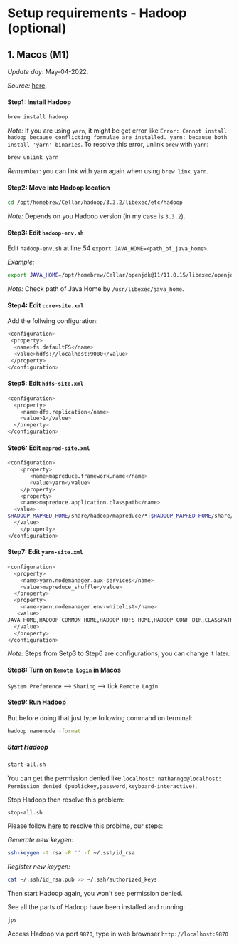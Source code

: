 # Setup requirements - Hadoop (optional)
## 1. Macos (M1)
*Update day*: May-04-2022.

*Source:* [here](https://codewitharjun.medium.com/install-hadoop-on-macos-efe7c860c3ed).
#### Step1: Install Hadoop
```bash
brew install hadoop
```
*Note:* If you are using `yarn`, it might be get error like `Error: Cannot install hadoop because conflicting formulae are installed. yarn: because both install 'yarn' binaries`. To resolve this error, unlink `brew` with `yarn`:
```bash
brew unlink yarn
```
*Remember*: you can link with yarn again when using `brew link yarn`.

#### Step2: Move into Hadoop location
```bash
cd /opt/homebrew/Cellar/hadoop/3.3.2/libexec/etc/hadoop
```
*Note:* Depends on you Hadoop version (in my case is `3.3.2`).

#### Step3: Edit `hadoop-env.sh`
Edit `hadoop-env.sh` at line 54 `export JAVA_HOME=<path_of_java_home>`.

*Example:*
```bash
export JAVA_HOME=/opt/homebrew/Cellar/openjdk@11/11.0.15/libexec/openjdk.jdk/Contents/Home
```
*Note:* Check path of Java Home by `/usr/libexec/java_home`.

#### Step4: Edit `core-site.xml`
Add the follwing configuration:
```bash
<configuration>
 <property>
  <name>fs.defaultFS</name>
  <value>hdfs://localhost:9000</value>
 </property>
</configuration>
```

#### Step5: Edit `hdfs-site.xml`
```bash
<configuration>
  <property>
    <name>dfs.replication</name>
    <value>1</value>
  </property>
</configuration>
```

#### Step6: Edit `mapred-site.xml`
```bash
<configuration>
    <property>
       <name>mapreduce.framework.name</name>
       <value>yarn</value>
    </property>
    <property>
    <name>mapreduce.application.classpath</name>   
  <value>
$HADOOP_MAPRED_HOME/share/hadoop/mapreduce/*:$HADOOP_MAPRED_HOME/share/hadoop/mapreduce/lib/*
  </value>
    </property>
</configuration>
```

#### Step7: Edit `yarn-site.xml`
```bash
<configuration>
  <property>
    <name>yarn.nodemanager.aux-services</name>
    <value>mapreduce_shuffle</value>
  </property>
  <property>
    <name>yarn.nodemanager.env-whitelist</name>  
   <value>
JAVA_HOME,HADOOP_COMMON_HOME,HADOOP_HDFS_HOME,HADOOP_CONF_DIR,CLASSPATH_PREPEND_DISTCACHE,HADOOP_YARN_HOME,HADOOP_MAPRED_HOME
  </value>
  </property>
</configuration>
```

*Note:* Steps from Setp3 to Step6 are configurations, you can change it later.

#### Step8: Turn on `Remote Login` in Macos
`System Preference` --> `Sharing` --> tick `Remote Login`.

#### Step9: Run Hadoop
But before doing that just type following command on terminal:
```bash
hadoop namenode -format 
```

##### Start Hadoop
```bash
start-all.sh
```
You can get the permission denied like `localhost: nathanngo@localhost: Permission denied (publickey,password,keyboard-interactive)`.

Stop Hadoop then resolve this problem:
```bash
stop-all.sh
```

Please follow [here](https://stackoverflow.com/questions/22842743/how-to-set-java-home-environment-variable-on-mac-os-x-10-9) to resolve this problme, our steps:

*Generate new keygen:*
```bash
ssh-keygen -t rsa -P '' -f ~/.ssh/id_rsa
```

*Register new keygen:*
```bash
cat ~/.ssh/id_rsa.pub >> ~/.ssh/authorized_keys
```

Then start Hadoop again, you won't see permission denied.

See all the parts of Hadoop have been installed and running:
```bash
jps
```

Access Hadoop via port `9870`, type in web brownser `http://localhost:9870`